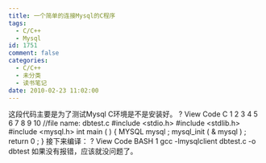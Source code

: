 ```yaml
---
title: 一个简单的连接Mysql的C程序
tags:
  - C/C++
  - Mysql
id: 1751
comment: false
categories:
  - C/C++
  - 未分类
  - 读书笔记
date: 2010-02-23 11:02:00
---
```


这段代码主要是为了测试Mysql C环境是不是安装好。
?
View Code
C
1
2
3
4
5
6
7
8
9
10
//file name: dbtest.c
#include <stdio.h>
#include <stdlib.h>
#include <mysql.h>
int
main
(
)
{
MYSQL mysql
;
mysql_init
(
&
mysql
)
;
return
0
;
}
接下来编译：
?
View Code
BASH
1
gcc
-lmysqlclient
dbtest.c
-o
dbtest
如果没有报错，应该就没问题了。